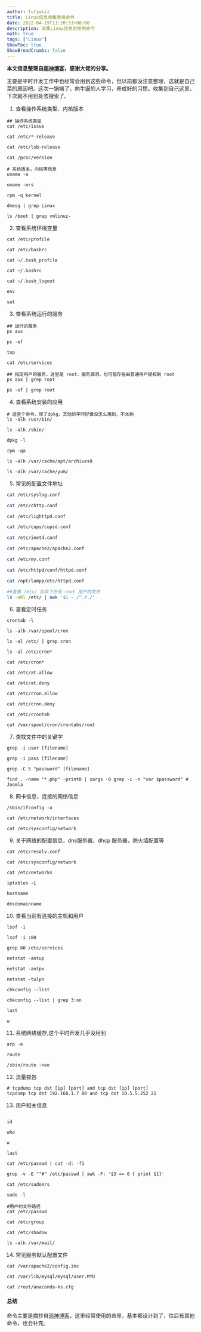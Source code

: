 ```yaml
---
author: furywizz
title: Linux信息收集常用命令
date: 2022-04-19T11:20:53+08:00
description: 收集Linux信息的常用命令
math: true
tags: ["Linux"]
ShowToc: true
ShowBreadCrumbs: false
---
```


**本文信息整理自[雨神博客](https://www.ddosi.org/linux-info/)，感谢大佬的分享。**

主要是平时开发工作中也经常会用到这些命令，但以前都没注意整理，这就是自己菜的原因吧。这次一锅端了，向牛逼的人学习，养成好的习惯。收集到自己这里，下次就不用到处去搜索了。

1. 查看操作系统类型、内核版本

```shell
## 操作系统类型
cat /etc/issue 

cat /etc/*-release 

cat /etc/lsb-release

cat /proc/version 

# 系统版本，内核等信息
uname -a 

uname -mrs 

rpm -q kernel 

dmesg | grep Linux 

ls /boot | grep vmlinuz-
```



2. 查看系统环境变量

```shell
cat /etc/profile 

cat /etc/bashrc 

cat ~/.bash_profile 

cat ~/.bashrc 

cat ~/.bash_logout 

env 

set
```

3. 查看系统运行的服务

```shell
## 运行的服务
ps aux 

ps -ef 

top 

cat /etc/services

## 指定用户的服务，这里是 root，服务漏洞，也可能存在由普通用户提权到 root
ps aux | grep root 

ps -ef | grep root
```

4. 查看系统安装的应用

```shell
# 这些个命令，除了dpkg，其他的平时好像没怎么用到，不太熟
ls -alh /usr/bin/ 

ls -alh /sbin/ 

dpkg -l 

rpm -qa 

ls -alh /var/cache/apt/archivesO 

ls -alh /var/cache/yum/
```

5. 常见的配置文件地址

```sh
cat /etc/syslog.conf 

cat /etc/chttp.conf 

cat /etc/lighttpd.conf 

cat /etc/cups/cupsd.conf 

cat /etc/inetd.conf 

cat /etc/apache2/apache2.conf 

cat /etc/my.conf 

cat /etc/httpd/conf/httpd.conf

cat /opt/lampp/etc/httpd.conf

##查看 /etc/ 目录下所有 root 用户的文件
ls -aRl /etc/ | awk '$1 ~ /^.r./'
```

6. 查看定时任务

```shell
crontab -l 

ls -alh /var/spool/cron 

ls -al /etc/ | grep cron 

ls -al /etc/cron* 

cat /etc/cron* 

cat /etc/at.allow 

cat /etc/at.deny 

cat /etc/cron.allow 

cat /etc/cron.deny 

cat /etc/crontab

cat /var/spool/cron/crontabs/root
```

7. 查找文件中的关键字

```shell
grep -i user [filename] 

grep -i pass [filename] 

grep -C 5 "password" [filename] 

find . -name "*.php" -print0 | xargs -0 grep -i -n "var $password" # Joomla
```

8. 网卡信息，连接的网络信息

```shell
/sbin/ifconfig -a 

cat /etc/network/interfaces 

cat /etc/sysconfig/network
```

9. 关于网络的配置信息，dns服务器、dhcp 服务器，防火墙配置等

```shell
cat /etc/resolv.conf 

cat /etc/sysconfig/network 

cat /etc/networks 

iptables -L 

hostname 

dnsdomainname
```

10. 查看当前有连接的主机和用户

```shell
lsof -i 

lsof -i :80 

grep 80 /etc/services 

netstat -antup 

netstat -antpx 

netstat -tulpn 

chkconfig --list 

chkconfig --list | grep 3:on 

last 

w
```

11. 系统网络缓存,这个平时开发几乎没用到

```shell
arp -e 

route 

/sbin/route -nee
```

12. 流量抓包

```shell
# tcpdump tcp dst [ip] [port] and tcp dst [ip] [port]
tcpdump tcp dst 192.168.1.7 80 and tcp dst 10.5.5.252 21
```

13. 用户相关信息

```shell

id 

who 

w 

last 

cat /etc/passwd | cut -d: -f1 

grep -v -E "^#" /etc/passwd | awk -F: '$3 == 0 { print $1}' 

cat /etc/sudoers 

sudo -l

#用户的文件路径
cat /etc/passwd 

cat /etc/group 

cat /etc/shadow 

ls -alh /var/mail/
```

14. 常见服务默认配置文件

```shell
cat /var/apache2/config.inc 

cat /var/lib/mysql/mysql/user.MYD 

cat /root/anaconda-ks.cfg
```



#### 总结

命令主要是摘抄自[雨神博客](https://www.ddosi.org/linux-info/)，这里经常使用的命里，基本都设计到了，往后有其他命令，也会补充。

